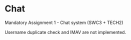 # Chat
Mandatory Assignment 1 - Chat system (SWC3 + TECH2)

Username duplicate check and IMAV are not implemented.
